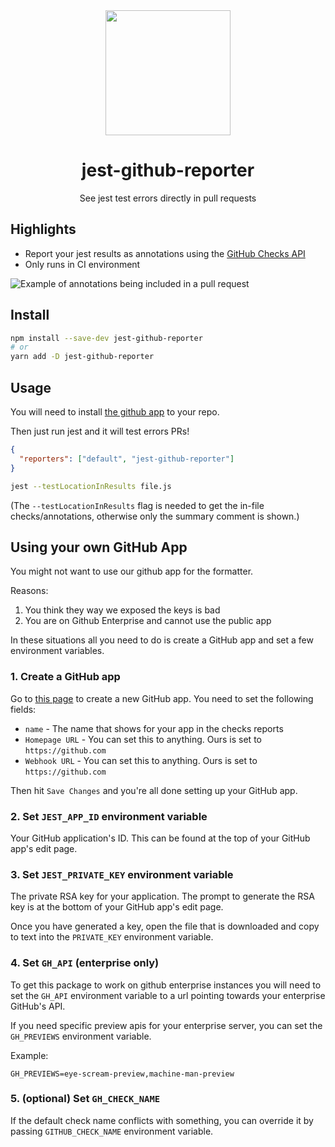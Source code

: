 <div align="center">
  <img  height="200"
    src="./logo.jpg">
  <h1>jest-github-reporter</h1>
  <p>See jest test errors directly in pull requests</p>
</div>

## Highlights

- Report your jest results as annotations using the [GitHub Checks API](https://developer.github.com/v3/checks/)
- Only runs in CI environment

![Example of annotations being included in a pull request](./example.png)

## Install

```sh
npm install --save-dev jest-github-reporter
# or
yarn add -D jest-github-reporter
```

## Usage

You will need to install [the github app](https://github.com/apps/jest-results) to your repo.

Then just run jest and it will test errors PRs!

```json
{
  "reporters": ["default", "jest-github-reporter"]
}
```

```sh
jest --testLocationInResults file.js
```

(The `--testLocationInResults` flag is needed to get the in-file checks/annotations, otherwise only the summary comment is shown.)

## Using your own GitHub App

You might not want to use our github app for the formatter.

Reasons:

1. You think they way we exposed the keys is bad
2. You are on Github Enterprise and cannot use the public app

In these situations all you need to do is create a GitHub app and set a few environment variables.

### 1. Create a GitHub app

Go to [this page](https://github.com/settings/apps) to create a new GitHub app. You need to set the following fields:

- `name` - The name that shows for your app in the checks reports
- `Homepage URL` - You can set this to anything. Ours is set to `https://github.com`
- `Webhook URL` - You can set this to anything. Ours is set to `https://github.com`

Then hit `Save Changes` and you're all done setting up your GitHub app.

### 2. Set `JEST_APP_ID` environment variable

Your GitHub application's ID. This can be found at the top of your GitHub app's edit page.

### 3. Set `JEST_PRIVATE_KEY` environment variable

The private RSA key for your application. The prompt to generate the RSA key is at the bottom of your GitHub app's edit page.

Once you have generated a key, open the file that is downloaded and copy to text into the `PRIVATE_KEY` environment variable.

### 4. Set `GH_API` (enterprise only)

To get this package to work on github enterprise instances you will need to set the `GH_API` environment variable to a url pointing towards your enterprise GitHub's API.

If you need specific preview apis for your enterprise server, you can set the `GH_PREVIEWS` environment variable.

Example:

```
GH_PREVIEWS=eye-scream-preview,machine-man-preview
```

### 5. (optional) Set `GH_CHECK_NAME`

If the default check name conflicts with something, you can override it by passing `GITHUB_CHECK_NAME` environment variable.
